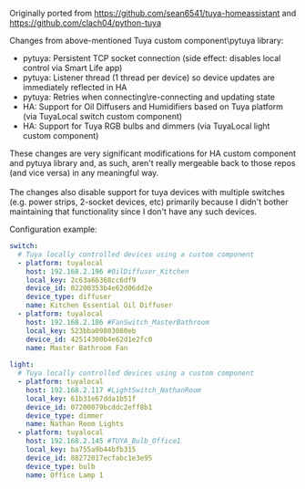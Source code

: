 Originally ported from https://github.com/sean6541/tuya-homeassistant and https://github.com/clach04/python-tuya

Changes from above-mentioned Tuya custom component\pytuya library:
- pytuya: Persistent TCP socket connection (side effect: disables local control via Smart Life app)
- pytuya: Listener thread (1 thread per device) so device updates are immediately reflected in HA
- pytuya: Retries when connecting\re-connecting and updating state
- HA: Support for Oil Diffusers and Humidifiers based on Tuya platform (via TuyaLocal switch custom component)
- HA: Support for Tuya RGB bulbs and dimmers (via TuyaLocal light custom component)

These changes are very significant modifications for HA custom component and pytuya library and, as such, aren't really mergeable back
to those repos (and vice versa) in any meaningful way.<br/><br/>
The changes also disable support for tuya devices with multiple switches (e.g. power strips, 2-socket devices, etc) primarily because
I didn't bother maintaining that functionality since I don't have any such devices.

Configuration example:

```yaml
switch:
  # Tuya locally controlled devices using a custom component
  - platform: tuyalocal
    host: 192.168.2.196 #OilDiffuser_Kitchen
    local_key: 2c63a66368cc6df9
    device_id: 02200353b4e62d06dd2e
    device_type: diffuser
    name: Kitchen Essential Oil Diffuser
  - platform: tuyalocal
    host: 192.168.2.186 #FanSwitch_MasterBathroom
    local_key: 523bba09803080eb
    device_id: 42514300b4e62d1e2fc0
    name: Master Bathroom Fan
    
light:
  # Tuya locally controlled devices using a custom component
  - platform: tuyalocal
    host: 192.168.2.117 #LightSwitch_NathanRoom
    local_key: 61b31e67dda1b51f
    device_id: 07200079bcddc2eff8b1
    device_type: dimmer
    name: Nathan Room Lights
  - platform: tuyalocal
    host: 192.168.2.145 #TUYA_Bulb_Office1
    local_key: ba755a9b44bfb315
    device_id: 88272017ecfabc1e3e95
    device_type: bulb
    name: Office Lamp 1
```
